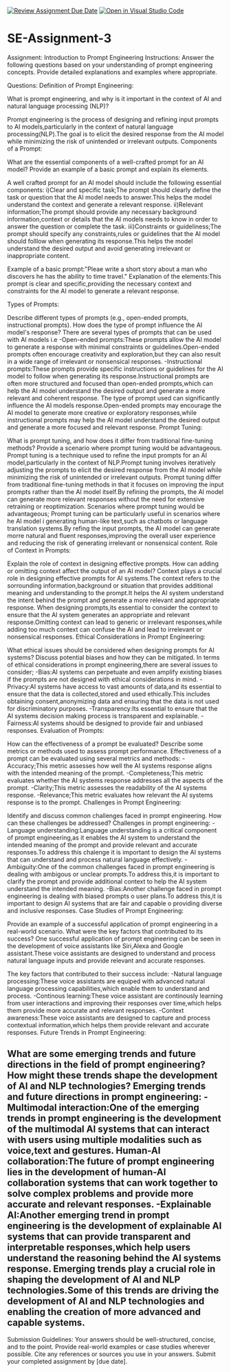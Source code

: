[![Review Assignment Due Date](https://classroom.github.com/assets/deadline-readme-button-22041afd0340ce965d47ae6ef1cefeee28c7c493a6346c4f15d667ab976d596c.svg)](https://classroom.github.com/a/UpfcA4qp)
[![Open in Visual Studio Code](https://classroom.github.com/assets/open-in-vscode-2e0aaae1b6195c2367325f4f02e2d04e9abb55f0b24a779b69b11b9e10269abc.svg)](https://classroom.github.com/online_ide?assignment_repo_id=15294071&assignment_repo_type=AssignmentRepo)
# SE-Assignment-3
Assignment: Introduction to Prompt Engineering
Instructions:
Answer the following questions based on your understanding of prompt engineering concepts. Provide detailed explanations and examples where appropriate.

Questions:
Definition of Prompt Engineering:

What is prompt engineering, and why is it important in the context of AI and natural language processing (NLP)?

Prompt engineering is the process of designing and refining input prompts to AI models,particularly in the context of natural language processing(NLP).The goal is to elicit the desired response from the AI model while minimizing the risk of unintended or irrelevant outputs.
Components of a Prompt:

What are the essential components of a well-crafted prompt for an AI model? Provide an example of a basic prompt and explain its elements.

A well crafted prompt for an AI model should include the following essential components:
i)Clear and specific task;The prompt should clearly define  the task or question that the AI model needs to answer.This helps the model understand the context and generate a relevant response.
ii)Relevant information;The prompt should provide any necessary background information,context or details that the AI models needs to know in order to answer the question or complete the task.
iii)Constraints or guideliness;The prompt should specify any constraints,rules or guidelines that the AI model should folllow when generating its response.This helps the model understand the desired output and avoid generating irrelevant or inappropriate content.

Example of a basic prompt:"Pleae write a short story about a man who discovers he has the ability to time travel."
Explanation of the elements:This prompt is clear and specific,providing the necessary context and constraints for the AI model to generate a relevant response.

Types of Prompts:

Describe different types of prompts (e.g., open-ended prompts, instructional prompts). How does the type of prompt influence the AI model's response?
There are several types of prompts that can be used with AI models i.e
-Open-ended prompts:These prompts allow the AI model to generate a response with minimal constraints or guidelines.Open-ended prompts often encourage creativity and exploration,but they can also result in a wide range of irrelevant or nonsensical responses.
-Instructional prompts:These prompts provide specific instructions or guidelines for the AI model to follow when generating its response.Instructional prompts are often more structured and focused than open-ended prompts,which can help the AI model understand the desired output and generate a more relevant and coherent response.
The type of prompt used can significantly influence the AI models response.Open-ended prompts may encourage the AI model to generate more creative or exploratory responses,while instructional prompts may help the AI model understand the desired output and generate a more focused and relevant response.
Prompt Tuning:

What is prompt tuning, and how does it differ from traditional fine-tuning methods? Provide a scenario where prompt tuning would be advantageous.
Prompt tuning is a technique used to refine the input prompts for an AI model,particularly in the context of NLP.Prompt tuning involves iteratively adjusting the prompts to elicit the desired response from the AI model while minimizing the risk of unintended or irrelevant outputs.
Prompt tuning differ from traditional fine-tuning methods in that it focuses on improving the input prompts rather than the AI model itself.By refining the prompts, the AI model can generate more relevant responses without the need for extensive retraining or reoptimization.
Scenarios where prompt tuning would be advantageous;
Prompt tuning can be particularly useful in scenarios where he AI model i generating human-like text,such as chatbots or language translation systems.By refing the input prompts, the AI model can generate morre natural and fluent responses,improving the overall  user experience and reducing the risk of generating irrelevant or nonsensical content.
Role of Context in Prompts:

Explain the role of context in designing effective prompts. How can adding or omitting context affect the output of an AI model?
Context plays a crucial role in designing effective prompts for AI systems.The context refers to the sorrounding information,background or situation that provides additional meaning and understanding to the prompt.It helps the AI system understand the intent behind the prompt and generate a more relevant and appropriate response.
When designing prompts,its essential to consider the context to ensure that the AI system generates an appropriate and relevant response.Omitting context can lead to generic or irrelevant responses,while adding too much context can confuse the AI and lead to irrelevant or nonsensical responses.
Ethical Considerations in Prompt Engineering:

What ethical issues should be considered when designing prompts for AI systems? Discuss potential biases and how they can be mitigated.
In terms of ethical considerations in prompt engineering,there are several issues to consider;
-Bias:AI systems can perpetuate and even amplify existing biases if the prompts are not designed with ethical considerations in mind.
-Privacy:AI systems have access to vast amounts of data,and its essential to ensure that the data is collected,stored and used ethically.This includes obtaining consent,anonymizing data and ensuring that the data is not used for discriminatory purposes.
-Transparency:Its essential to ensure that the AI systems decision making process is transparent and explainable.
-Fairness:AI systems should be designed to provide fair and unbiased responses.
Evaluation of Prompts:

How can the effectiveness of a prompt be evaluated? Describe some metrics or methods used to assess prompt performance.
Effectiveness of a prompt can be evaluated using several metrics and methods:
-Accuracy;This metric assesses how well the AI systems response aligns with the intended meaning of the prompt.
-Completeness;This metric evaluates whether the AI systems response addresses all the aspects of the prompt.
-Clarity;This metric assesses the readability of the AI systems response.
-Relevance;This metric evaluates how relevant the AI systems response is to the prompt.
Challenges in Prompt Engineering:

Identify and discuss common challenges faced in prompt engineering. How can these challenges be addressed?
Challenges in prompt engineering:
-Language understanding:Language understanding is a critical component of prompt engineering,as it enables the AI system to understand the intended meaning of the prompt and provide relevant and accurate responses.To address this chalenge it is important to design the AI systems that can understand and process natural language effectively.
-Ambiguity:One of the common challenges faced in prompt engineering is dealing with ambigous or unclear prompts.To address this,it is important to clarify the prompt and provide additional context to help the AI system understand the intended meaning.
-Bias:Another challenge faced in prompt engineering is dealing with biased prompts o user plans.To address this,it is important to design AI systems that are fair and capable o providing diverse and inclusive responses.
Case Studies of Prompt Engineering:

Provide an example of a successful application of prompt engineering in a real-world scenario. What were the key factors that contributed to its success?
One successful application of prompt engineering can be seen in the development of voice assistants like Siri,Alexa and Google assistant.These voice assistants are designed to understand and process natural language inputs and provide relevant and accurate responses.

The key factors that contributed to their success include:
-Natural language processing:These voice assistants are equiped with advanced natural language processing capabilities,which enable them to understand and process.
-Continous learning:These voice assistant are continously learning from user interactions and improving their responses over time,which helps them provide more accurate and relevant responses.
-Context awareness:These voice assistants are designed to capture and process contextual information,which helps them provide relevant and accurate responses.
Future Trends in Prompt Engineering:

What are some emerging trends and future directions in the field of prompt engineering? How might these trends shape the development of AI and NLP technologies?
Emerging trends and future directions in prompt engineering:
-Multimodal interaction:One of the emerging trends in  prompt engineering is the development of the multimodal AI systems that can interact with users using multiple modalities such as voice,text and gestures.
Human-AI collaboration:The future of prompt engineering lies in the development of human-AI collaboration systems that can work together to solve complex problems and provide more accurate and relevant responses.
-Explainable AI:Another emerging trend in prompt engineering is the development of explainable AI systems that can provide transparent and interpretable responses,which help users understand the reasoning behind the AI systems response.
Emerging trends play a crucial role in shaping the development of AI and NLP technologies.Some of this trends are driving the development of AI and NLP technologies and enabling the creation of more advanced and capable systems.
-


Submission Guidelines:
Your answers should be well-structured, concise, and to the point.
Provide real-world examples or case studies wherever possible.
Cite any references or sources you use in your answers.
Submit your completed assignment by [due date].

